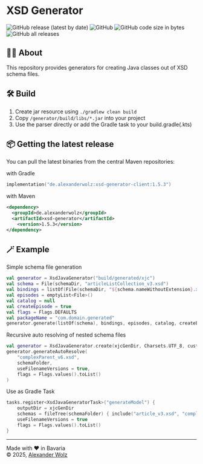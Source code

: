 # XSD Generator

![GitHub release (latest by date)](https://img.shields.io/github/v/release/alexanderwolz/xsd-generator)
![GitHub](https://img.shields.io/github/license/alexanderwolz/xsd-generator)
![GitHub code size in bytes](https://img.shields.io/github/languages/code-size/alexanderwolz/xsd-generator)
![GitHub all releases](https://img.shields.io/github/downloads/alexanderwolz/xsd-generator/total?color=informational)

## 🧑‍💻 About

This repository provides generators for creating Java classes out of XSD schema files.

## 🛠️ Build
1. Create jar resource using ```./gradlew clean build```
2. Copy  ```/generator/build/libs/*.jar``` into your project
3. Use the parser directly or add the Gradle task to your build.gradle(.kts)

## 📦 Getting the latest release

You can pull the latest binaries from the central Maven repositories:

with Gradle
```kotlin
implementation("de.alexanderwolz:xsd-generator-client:1.5.3")
```
with Maven
```xml
<dependency>
  <groupId>de.alexanderwolz</groupId>
  <artifactId>xsd-generator</artifactId>
    <version>1.5.3</version>
</dependency>
```

## 🪄 Example

Simple schema file generation 
```kotlin
val generator = XsdJavaGenerator("build/generated/xjc")
val schema = File(schemaDir, "articleListCollection_v3.xsd")
val bindings = listOf(File(schemaDir, "${schema.nameWithoutExtension}.xjb.xml"))
val episodes = emptyList<File>()
val catalog = null
val createEpisode = true
val flags = Flags.DEFAULTS
val packageName = "com.domain.generated"
generator.generate(listOf(schema), bindings, episodes, catalog, createEpisode, flags, packageName)
```
Recursive auto resolving of nested schema files
```kotlin
val generator = XsdJavaGenerator.create(xjcGenDir, Charsets.UTF_8, customLogger)
generator.generateAutoResolve(
    "complexParent_v6.xsd",
    schemaFolder,
    useFilenameVersions = true,
    flags = Flags.values().toList()
)
```
Use as Gradle Task
```kotlin
tasks.register<XsdJavaGeneratorTask>("generateModel") {
    outputDir = xjcGenDir
    schemas = fileTree(schemaFolder) { include("article_v3.xsd", "complexParent_v6.xsd") }.files
    useFilenameVersions = true
    flags = Flags.values().toList()
}
```

- - -

Made with ❤️ in Bavaria
<br>
© 2025, <a href="https://www.alexanderwolz.de"> Alexander Wolz

